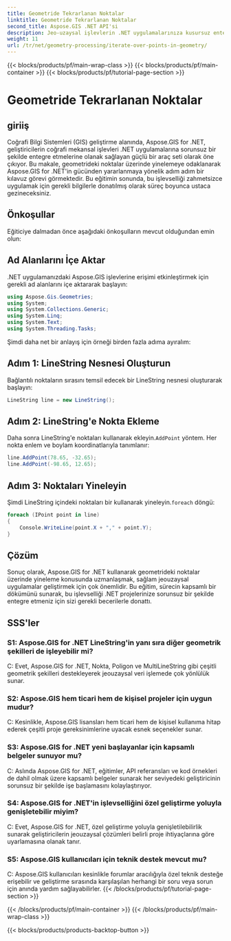```yaml
---
title: Geometride Tekrarlanan Noktalar
linktitle: Geometride Tekrarlanan Noktalar
second_title: Aspose.GIS .NET API'si
description: Jeo-uzaysal işlevlerin .NET uygulamalarınıza kusursuz entegrasyonu için güçlü bir araç seti olan Aspose.GIS for .NET'i keşfedin.
weight: 11
url: /tr/net/geometry-processing/iterate-over-points-in-geometry/
---
```


{{< blocks/products/pf/main-wrap-class >}}
{{< blocks/products/pf/main-container >}}
{{< blocks/products/pf/tutorial-page-section >}}

# Geometride Tekrarlanan Noktalar

## giriiş

Coğrafi Bilgi Sistemleri (GIS) geliştirme alanında, Aspose.GIS for .NET, geliştiricilerin coğrafi mekansal işlevleri .NET uygulamalarına sorunsuz bir şekilde entegre etmelerine olanak sağlayan güçlü bir araç seti olarak öne çıkıyor. Bu makale, geometrideki noktalar üzerinde yinelemeye odaklanarak Aspose.GIS for .NET'in gücünden yararlanmaya yönelik adım adım bir kılavuz görevi görmektedir. Bu eğitimin sonunda, bu işlevselliği zahmetsizce uygulamak için gerekli bilgilerle donatılmış olarak süreç boyunca ustaca gezineceksiniz.

## Önkoşullar

Eğiticiye dalmadan önce aşağıdaki önkoşulların mevcut olduğundan emin olun:

## Ad Alanlarını İçe Aktar

.NET uygulamanızdaki Aspose.GIS işlevlerine erişimi etkinleştirmek için gerekli ad alanlarını içe aktararak başlayın:

```csharp
using Aspose.Gis.Geometries;
using System;
using System.Collections.Generic;
using System.Linq;
using System.Text;
using System.Threading.Tasks;
```

Şimdi daha net bir anlayış için örneği birden fazla adıma ayıralım:

## Adım 1: LineString Nesnesi Oluşturun

Bağlantılı noktaların sırasını temsil edecek bir LineString nesnesi oluşturarak başlayın:

```csharp
LineString line = new LineString();
```

## Adım 2: LineString'e Nokta Ekleme

 Daha sonra LineString'e noktaları kullanarak ekleyin.`AddPoint` yöntem. Her nokta enlem ve boylam koordinatlarıyla tanımlanır:

```csharp
line.AddPoint(78.65, -32.65);
line.AddPoint(-98.65, 12.65);
```

## Adım 3: Noktaları Yineleyin

Şimdi LineString içindeki noktaları bir kullanarak yineleyin.`foreach` döngü:

```csharp
foreach (IPoint point in line)
{
    Console.WriteLine(point.X + "," + point.Y);
}
```

## Çözüm

Sonuç olarak, Aspose.GIS for .NET kullanarak geometrideki noktalar üzerinde yineleme konusunda uzmanlaşmak, sağlam jeouzaysal uygulamalar geliştirmek için çok önemlidir. Bu eğitim, sürecin kapsamlı bir dökümünü sunarak, bu işlevselliği .NET projelerinize sorunsuz bir şekilde entegre etmeniz için sizi gerekli becerilerle donattı.

## SSS'ler

### S1: Aspose.GIS for .NET LineString'in yanı sıra diğer geometrik şekilleri de işleyebilir mi?

C: Evet, Aspose.GIS for .NET, Nokta, Poligon ve MultiLineString gibi çeşitli geometrik şekilleri destekleyerek jeouzaysal veri işlemede çok yönlülük sunar.

### S2: Aspose.GIS hem ticari hem de kişisel projeler için uygun mudur?

C: Kesinlikle, Aspose.GIS lisansları hem ticari hem de kişisel kullanıma hitap ederek çeşitli proje gereksinimlerine uyacak esnek seçenekler sunar.

### S3: Aspose.GIS for .NET yeni başlayanlar için kapsamlı belgeler sunuyor mu?

C: Aslında Aspose.GIS for .NET, eğitimler, API referansları ve kod örnekleri de dahil olmak üzere kapsamlı belgeler sunarak her seviyedeki geliştiricinin sorunsuz bir şekilde işe başlamasını kolaylaştırıyor.

### S4: Aspose.GIS for .NET'in işlevselliğini özel geliştirme yoluyla genişletebilir miyim?

C: Evet, Aspose.GIS for .NET, özel geliştirme yoluyla genişletilebilirlik sunarak geliştiricilerin jeouzaysal çözümleri belirli proje ihtiyaçlarına göre uyarlamasına olanak tanır.

### S5: Aspose.GIS kullanıcıları için teknik destek mevcut mu?

C: Aspose.GIS kullanıcıları kesinlikle forumlar aracılığıyla özel teknik desteğe erişebilir ve geliştirme sırasında karşılaşılan herhangi bir soru veya sorun için anında yardım sağlayabilirler.
{{< /blocks/products/pf/tutorial-page-section >}}

{{< /blocks/products/pf/main-container >}}
{{< /blocks/products/pf/main-wrap-class >}}

{{< blocks/products/products-backtop-button >}}
